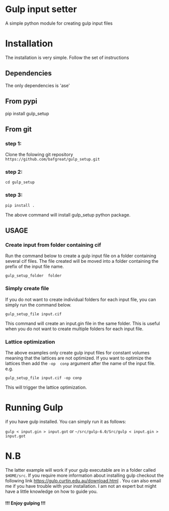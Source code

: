 # Gulp input setter

A simple python module for creating gulp input files

# Installation

The installation is very simple. Follow the set of instructions

## Dependencies

The only dependencies is 'ase'
## From pypi
pip install gulp_setup

## From git
### step 1:
Clone the folowing git repository
```https://github.com/bafgreat/gulp_setup.git```
### step 2:

```cd gulp_setup```

### step 3:

```pip install .```

The above command will install gulp_setup python package.

## USAGE
### Create input from folder containing cif
Run the command below to create a gulp input file on a folder containing several cif files. The file created will be moved into a folder containing the prefix of the input file name.
<!-- For instance, in the example below, a folder called input will be created and the files input.cif and input.gin will be created in the same folder. -->

```gulp_setup_folder  folder ```



### Simply create file
If you do not want to create individual folders for each input file, you can simply run the command below.

```gulp_setup_file input.cif```

This command will create an input.gin file in the same folder. This is useful when you do not want to create multiple folders for each input file.

### Lattice optimization
The above examples only create gulp input files for constant volumes meaning that the lattices are not optimized. If you want to optimize the lattices then add the `-op  conp` argument  after the name of the input file.
e.g.

```gulp_setup_file input.cif -op conp```

This will trigger the lattice optimization.

# Running Gulp
if you have gulp installed. You can simply run it as follows:

```gulp < input.gin > input.got```
or
```~/src/gulp-6.0/Src/gulp < input.gin > input.got```

# N.B
The latter example will work if your gulp executable are in a folder called `$HOME/src`.
If you require more information about installing gulp checkout the following link https://gulp.curtin.edu.au/download.html . You can also email me if you have trouble with your installation. I am not an expert but might have a little knowledge on how to guide you.

#### !!! Enjoy gulping !!!




